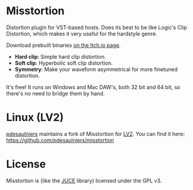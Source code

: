 # Misstortion

Distortion plugin for VST-based hosts. Does its best to be like Logic's Clip Distortion, which makes it very useful for the hardstyle genre.

Download prebuilt binaries [on the Itch.io page](https://nimble.itch.io/misstortion).

* **Hard clip**: Simple hard clip distortion.
* **Soft clip**: Hyperbolic soft clip distortion.
* **Symmetry**: Make your waveform asymmetrical for more finetuned distortion.

It's free! It runs on Windows and Mac DAW's, both 32 bit and 64 bit, so there's no need to bridge them by hand.

# Linux (LV2)

[pdesaulniers](https://github.com/pdesaulniers) maintains a fork of Misstortion for [LV2](http://lv2plug.in/). You can find it here: https://github.com/pdesaulniers/misstortion

# License

Misstortion is (like the [JUCE](https://juce.com/) library) licensed under the GPL v3.
